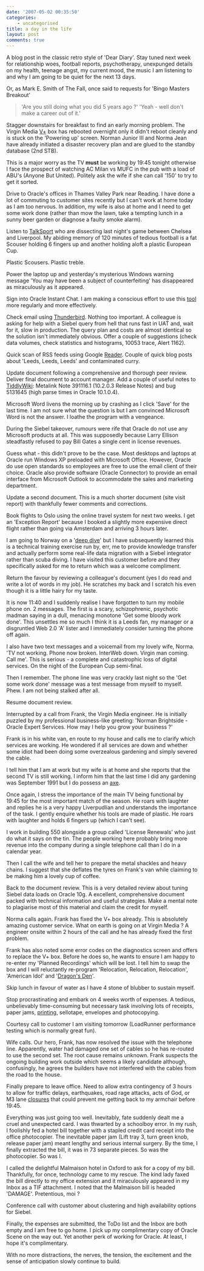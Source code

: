 ```yaml
---
date: '2007-05-02 00:35:50'
categories:
    - uncategorised
title: a day in the life
layout: post
comments: true
---
```

A blog post in the classic retro style of 'Dear Diary'. Stay tuned next
week for relationship woes, football reports, psychotherapy, unexpunged
details on my health, teenage angst, my current mood, the music I am
listening to and why I am going to be quiet for the next 13 days.

Or, as Mark E. Smith of The Fall, once said to requests for 'Bingo
Masters Breakout'
> 'Are you still doing what you did 5 years ago ?'
> 'Yeah - well don't make a career out of it.'

Stagger downstairs for breakfast to find an early morning problem. The
Virgin Media
[V+](http://www.nbrightside.com/blog/2007/03/26/virgin-media-v-downgrade/)
box has rebooted overnight only it didn't reboot cleanly and is stuck on
the 'Powering up' screen.
Norman Junior III and Norma Jean have already initiated a disaster
recovery plan and are glued to the standby database (2nd STB).

This is a major worry as the TV **must** be working by 19:45 tonight
otherwise I face the prospect of watching AC Milan vs MUFC in the pub
with a load of ABU's (Anyone But United). Politely ask the wife if she
can call '150' to try to get it sorted.

Drive to Oracle's offices in Thames Valley Park near Reading. I have
done a lot of commuting to customer sites recently but I can't work at
home today as I am too nervous. In addition, my wife is also at home and
I need to get some work done (rather than mow the lawn, take a tempting
lunch in a sunny beer garden or diagnose a faulty smoke alarm).

Listen to [TalkSport](http://www.talksport.net/) who are dissecting last
night's game between Chelsea and Liverpool. My abiding memory of 120
minutes of tedious football is a fat Scouser holding 6 fingers up and
another holding aloft a plastic European Cup.

Plastic Scousers. Plastic treble.

Power the laptop up and yesterday's mysterious Windows warning message
'You may have been a subject of counterfeiting' has disappeared as
miraculously as it appeared.

Sign into Oracle Instant Chat. I am making a conscious effort to use
this
[tool](http://www.nbrightside.com/blog/2006/08/04/am-i-a-technology-luddite/)
more regularly and more effectively.

Check email using
[Thunderbird](http://www.nbrightside.com/blog/2005/08/23/firefox-and-thunderbird/).
Nothing too important. A colleague is asking for help with a Siebel
query from hell that runs fast in UAT and, wait for it, slow in
production. The query plan and costs are almost identical so the
solution isn't immediately obvious. Offer a couple of suggestions (check
data volumes, check statistics and histograms, 10053 trace, Alert 1162).

Quick scan of RSS feeds using Google
[Reader](http://www.nbrightside.com/blog/2007/02/18/resisting-the-lure-of-google-reader/).
Couple of quick blog posts about 'Leeds, Leeds, Leeds' and contaminated
curry.

Update document following a comprehensive and thorough peer review.
Deliver final document to account manager. Add a couple of useful notes
to
[TiddlyWiki](http://www.nbrightside.com/blog/2006/02/27/full-circle/):
Metalink Note 391116.1 (10.2.0.3 Release Notes) and bug 5131645 (high
parse times in Oracle 10.1.0.4).

Microsoft Word livens the morning up by crashing as I click 'Save' for
the last time. I am not sure what the question is but I am convinced
Microsoft Word is not the answer. I loathe the program with a vengeance.

During the Siebel takeover, rumours were rife that Oracle do not use any
Microsoft products at all. This was supposedly because Larry Ellison
steadfastly refused to pay Bill Gates a single cent in license revenues.

Guess what - this didn't prove to be the case. Most desktops and laptops
at Oracle run Windows XP preloaded with Microsoft Office. However,
Oracle do use open standards so employees are free to use the email
client of their choice. Oracle also provide software (Oracle Connector)
to provide an email interface from Microsoft Outlook to accommodate the
sales and marketing department.

Update a second document. This is a much shorter document (site visit
report) with thankfully fewer comments and corrections.

Book flights to Oslo using the online travel system for next two weeks.
I get an 'Exception Report' because I booked a slightly more expensive
direct flight rather than going via Amsterdam and arriving 3 hours
later.

I am going to Norway on a '[deep
dive](http://www.nbrightside.com/blog/2007/04/30/my-plans-for-the-future/)'
but I have subsequently learned this is a technical training exercise
run by, err, me to provide knowledge transfer and actually perform some
real-life data migration with a Siebel integrator rather than scuba
diving. I have visited this customer before and they specifically asked
for me to return which was a welcome compliment.

Return the favour by reviewing a colleague's document (yes I do read and
write a lot of words in my job). He scratches my back and I scratch his
even though it is a little hairy for my taste.

It is now 11:40 and I suddenly realise I have forgotten to turn my
mobile phone on. 2 messages. The first is a scary, schizophrenic,
psychotic madman saying in a dull, menacing monotone 'Get some bloody
work done'. This unsettles me so much I think it is a Leeds fan, my
manager or a disgruntled Web 2.0 'A' lister and I immediately consider
turning the phone off again.

I also have two text messages and a voicemail from my lovely wife,
Norma. 'TV not working. Phone now broken. InterWeb down. Virgin man
coming. Call me'. This is serious - a complete and catastrophic loss of
digital services. On the night of the European Cup semi-final.

Then I remember. The phone line was very crackly last night so the 'Get
some work done' message was a test message from myself to myself. Phew.
I am not being stalked after all.

Resume document review.

Interrupted by a call from Frank, the Virgin Media engineer. He is
initially puzzled by my professional business-like greeting: 'Norman
Brightside - Oracle Expert Services. How may I help you grow your
business ?'

Frank is in his white van, en route to my house and calls me to clarify
which services are working. He wondered if all services are down and
whether some idiot had been doing some overzealous gardening and simply
severed the cable.

I tell him that I am at work but my wife is at home and she reports that
the second TV is still working. I inform him that the last time I did
any gardening was September 1991 but I do possess an
[axe](http://www.nbrightside.com/blog/2006/04/04/axe-murderer/).

Once again, I stress the importance of the main TV being functional by
19:45 for the most important match of the season. He roars with laughter
and replies he is a very happy Liverpudlian and understands the
importance of the task. I gently enquire whether his tools are made of
plastic. He roars with laughter and holds 6 fingers up (which I can't
see).

I work in building 550 alongside a group called 'License Renewals' who
just do what it says on the tin. The people working here probably bring
more revenue into the company during a single telephone call than I do
in a calendar year.

Then I call the wife and tell her to prepare the metal shackles and
heavy chains. I suggest that she deflates the tyres on Frank's van while
claiming to be making him a lovely cup of coffee.

Back to the document review. This is a very detailed review about tuning
Siebel data loads on Oracle 10g. A excellent, comprehensive document
packed with technical information and useful strategies. Make a mental
note to plagiarise most of this material and claim the credit for
myself.

Norma calls again. Frank has fixed the V+ box already. This is
absolutely amazing customer service. What on earth is going on at Virgin
Media ? A engineer onsite within 2 hours of the call and he has already
fixed the first problem.

Frank has also noted some error codes on the diagnostics screen and
offers to replace the V+ box. Before he does so, he wants to ensure I am
happy to re-enter my 'Planned Recordings' which will be lost. I tell him
to swap the box and I will reluctantly re-program 'Relocation,
Relocation, Relocation', 'American Idol' and '[Dragon's
Den](http://www.nbrightside.com/blog/2006/09/16/dragons-den/)'.

Skip lunch in favour of water as I have 4 stone of blubber to sustain
myself.

Stop procrastinating and embark on 4 weeks worth of expenses. A tedious,
unbelievably time-consuming but necessary task involving lots of
receipts, paper jams,
[printing](http://www.nbrightside.com/blog/2006/06/19/born-of-frustration/),
sellotape, envelopes and photocopying.

Courtesy call to customer I am visiting tomorrow (LoadRunner performance
testing which is normally great fun).

Wife calls. Our hero, Frank, has now resolved the issue with the
telephone line. Apparently, water had damaged one set of cables so he
has re-routed to use the second set. The root cause remains unknown.
Frank suspects the ongoing building work outside which seems a likely
candidate although, confusingly, he agrees the builders have not
interfered with the cables from the road to the house.

Finally prepare to leave office. Need to allow extra contingency of 3
hours to allow for traffic delays, earthquakes, road rage attacks, acts
of God, or M3 lane
[closures](http://www.nbrightside.com/blog/2007/02/15/undercover-with-surrey-traffic-police/)
that could prevent me getting back to my armchair before 19:45.

Everything was just going too well. Inevitably, fate suddenly dealt me a
cruel and unexpected card. I was thwarted by a schoolboy error. In my
rush, I foolishly fed a hotel bill together with a stapled credit card
receipt into the office photocopier. The inevitable paper jam (Lift tray
3, turn green knob, release paper jam) meant lengthy and serious
internal surgery. By the time, I finally extracted the bill, it was in
73 separate pieces. So was the photocopier. So was I.

I called the delightful Malmaison hotel in Oxford to ask for a copy of
my bill. Thankfully, for once, technology came to my rescue. The kind
lady faxed the bill directly to my office extension and it miraculously
appeared in my Inbox as a TIF attachment. I noted that the Malmaison
bill is headed 'DAMAGE'. Pretentious, moi ?

Conference call with customer about clustering and high availability
options for Siebel.

Finally, the expenses are submitted, the ToDo list and the Inbox are
both empty and I am free to go home. I pick up my complimentary copy of
Oracle Scene on the way out. Yet another perk of working for Oracle. At
least, I hope it's complimentary.

With no more distractions, the nerves, the tension, the excitement and
the sense of anticipation slowly continue to build.


